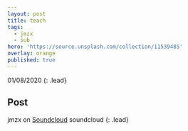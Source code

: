 ```yaml
---
layout: post
title: teach
tags:
  - jmzx
  - sub
hero: 'https://source.unsplash.com/collection/11539485'
overlay: orange
published: true
---
```

01/08/2020
{: .lead}
## Post
jmzx on [Soundcloud](https://www.soundcloud.com/jmzx/dealin-minds-preview)
soundcloud
{: .lead}
[^1]: soundcloud
